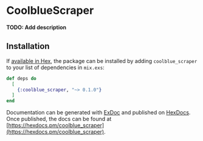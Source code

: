 # CoolblueScraper

**TODO: Add description**

## Installation

If [available in Hex](https://hex.pm/docs/publish), the package can be installed
by adding `coolblue_scraper` to your list of dependencies in `mix.exs`:

```elixir
def deps do
  [
    {:coolblue_scraper, "~> 0.1.0"}
  ]
end
```

Documentation can be generated with [ExDoc](https://github.com/elixir-lang/ex_doc)
and published on [HexDocs](https://hexdocs.pm). Once published, the docs can
be found at [https://hexdocs.pm/coolblue_scraper](https://hexdocs.pm/coolblue_scraper).

